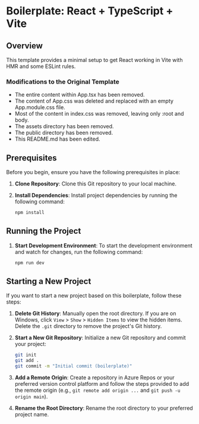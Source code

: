 # Boilerplate: React + TypeScript + Vite


## Overview

This template provides a minimal setup to get React working in Vite with HMR and some ESLint rules. 

### Modifications to the Original Template

- The entire content within App.tsx has been removed.
- The content of App.css was deleted and replaced with an empty App.module.css file.
- Most of the content in index.css was removed, leaving only :root and body.
- The assets directory has been removed.
- The public directory has been removed.
- This README.md has been edited.


## Prerequisites
Before you begin, ensure you have the following prerequisites in place:

1. **Clone Repository**: Clone this Git repository to your local machine.

2. **Install Dependencies**: Install project dependencies by running the following command:

    ```bash
    npm install
    ```

## Running the Project

1. **Start Development Environment**: To start the development environment and watch for changes, run the following command:

    ```bash
    npm run dev
    ```


## Starting a New Project

If you want to start a new project based on this boilerplate, follow these steps:

1. **Delete Git History**: Manually open the root directory. If you are on Windows, click `View` > `Show` > `Hidden Items` to view the hidden items. Delete the `.git` directory to remove the project's Git history.

4. **Start a New Git Repository**: Initialize a new Git repository and commit your project:

    ```bash
    git init
    git add .
    git commit -m "Initial commit (boilerplate)"
    ```

5. **Add a Remote Origin**: Create a repository in Azure Repos or your preferred version control platform and follow the steps provided to add the remote origin (e.g., `git remote add origin ...` and `git push -u origin main`).

6. **Rename the Root Directory**: Rename the root directory to your preferred project name.